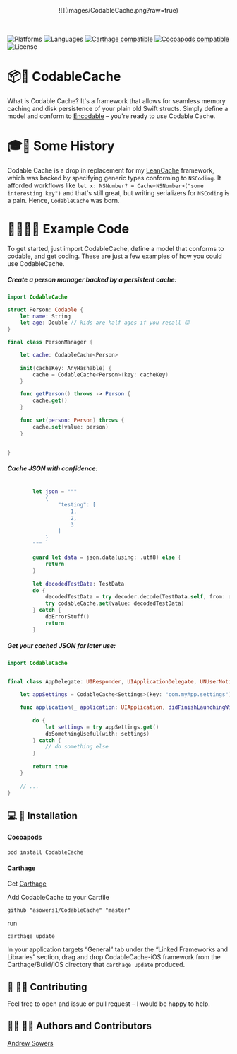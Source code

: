 <center>
![](images/CodableCache.png?raw=true)
</center>
<br>
<br>

![Platforms](https://img.shields.io/badge/platforms-iOS%20|%20watchOS%20|%20macOS%20|%20tvOS-blue.svg)
![Languages](https://img.shields.io/badge/languages-Swift%204-orange.svg)
[![Carthage compatible](https://img.shields.io/badge/Carthage-compatible-orange.svg?style=flat)][Carthage]
[![Cocoapods compatible](https://img.shields.io/badge/Cocoapods-compatible-red.svg
)][Cocoapods]
![License](https://img.shields.io/badge/license-MIT-blue.svg)

[Carthage]: https://github.com/carthage/carthage
[Cocoapods]: https://cocoapods.org


# 📦📲 CodableCache
What is Codable Cache? It's a framework that allows for seamless memory caching and disk persistence of your plain old Swift structs. Simply define a model and conform to [Encodable](https://developer.apple.com/documentation/swift/encodable) – you're ready to use Codable Cache.

# 🎓📕 Some History
Codable Cache is a drop in replacement for my [LeanCache](https://github.com/asowers1/LeanCache) framework, which was backed by specifying generic types conforming to `NSCoding`. It afforded workflows like `let x: NSNumber? = Cache<NSNumber>("some interesting key")` and that's still great, but writing serializers for `NSCoding` is a pain. Hence, `CodableCache` was born.

# 👩‍💻👨‍💻 Example Code

To get started, just import CodableCache, define a model that conforms to codable, and get coding. These are just a few examples of how you could use CodableCache.

##### Create a person manager backed by a persistent cache:

```swift
import CodableCache

struct Person: Codable {
    let name: String
    let age: Double // kids are half ages if you recall 😜
}

final class PersonManager {

    let cache: CodableCache<Person>
    
    init(cacheKey: AnyHashable) {
        cache = CodableCache<Person>(key: cacheKey)
    }

    func getPerson() throws -> Person {
        cache.get()
    }
    
    func set(person: Person) throws {
        cache.set(value: person)
    }


}


```

##### Cache JSON with confidence:

```swift

        let json = """
            {
                "testing": [
                    1,
                    2,
                    3
                ]
            }
        """
        
        guard let data = json.data(using: .utf8) else {
            return
        }
        
        let decodedTestData: TestData
        do {
            decodedTestData = try decoder.decode(TestData.self, from: data)
            try codableCache.set(value: decodedTestData)
        } catch {
            doErrorStuff()
            return
        }

```



##### Get your cached JSON for later use:


```swift
import CodableCache


final class AppDelegate: UIResponder, UIApplicationDelegate, UNUserNotificationCenterDelegate {

    let appSettings = CodableCache<Settings>(key: "com.myApp.settings")

    func application(_ application: UIApplication, didFinishLaunchingWithOptions launchOptions: [UIApplicationLaunchOptionsKey: Any]?) -> Bool {
        
        do {
            let settings = try appSettings.get()
            doSomethingUseful(with: settings)
        } catch {
            // do something else
        }
        
        return true
    }
    
    // ...
}

```
        

## 💻 🚀 Installation

#### Cocoapods

```
pod install CodableCache
```

#### Carthage

Get [Carthage](https://github.com/Carthage/Carthage)

Add CodableCache to your Cartfile

```
github "asowers1/CodableCache" "master"
```

run

```
carthage update
```
In your application targets “General” tab under the “Linked Frameworks and Libraries” section, drag and drop CodableCache-iOS.framework from the Carthage/Build/iOS directory that `carthage update` produced.


## 🙋 🙋‍♂️ Contributing

Feel free to open and issue or pull request – I would be happy to help.


## 👩‍🔧 👨‍🔧 Authors and Contributors

[Andrew Sowers](http://asowers.net)

